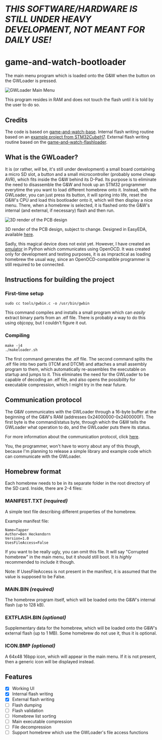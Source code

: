 # _THIS SOFTWARE/HARDWARE IS STILL UNDER HEAVY DEVELOPMENT, NOT MEANT FOR DAILY USE!_

# game-and-watch-bootloader

The main menu program which is loaded onto the G&W when the button on the GWLoader is pressed.

![GWLoader Main Menu](http://gw.prochazka.ml/menu.jpg)

This program resides in RAM and does not touch the flash until it is told by the user to do so.

## Credits

The code is based on [game-and-watch-base](https://github.com/ghidraninja/game-and-watch-base). Internal flash writing routine based on an [example project from STM32CubeH7](https://github.com/STMicroelectronics/STM32CubeH7/tree/master/Projects/STM32H7B3I-DK/Examples/FLASH/FLASH_EraseProgram). External flash writing routine based on the [game-and-watch-flashloader](https://github.com/ghidraninja/game-and-watch-flashloader).

## What is the GWLoader?

It is (or rather, _will_ be, it's still under development) a small board containing a micro SD slot, a button and a small microcontroller (probably some cheap AVR), which fits inside the G&W behind its D-Pad. Its purpose is to eliminate the need to disassemble the G&W and hook up an STM32 programmer everytime the you want to load different homebrew onto it. Instead, with the GWLoader, you can just press its button, it will spring into life, reset the G&W's CPU and load this bootloader onto it, which will then display a nice menu. There, when a homebrew is selected, it is flashed onto the G&W's internal (and external, if necessary) flash and then run.

![3D render of the PCB design](http://gw.prochazka.ml/3drender.png)

3D render of the PCB design, subject to change. Designed in EasyEDA, available [here](https://oshwlab.com/Michal_Prochazka/gw_hbloader).

Sadly, this magical device does not exist yet. However, I have created an [emulator](https://github.com/prochazkaml/gwloader-emulator) in Python which communicates using OpenOCD. It was created only for development and testing purposes, it is as impractical as loading homebrew the usual way, since an OpenOCD-compatible programmer is still required to be connected.

## Instructions for building the project

### First-time setup

```
sudo cc tools/gwbin.c -o /usr/bin/gwbin
```

This command compiles and installs a small program which can _easily_ extract binary parts from an .elf file. There is probably a way to do this using objcopy, but I couldn't figure it out.

### Compiling

```
make -j4
./makeloader.sh
```

The first command generates the .elf file. The second command splits the .elf file into two parts (ITCM and DTCM) and attaches a small assembly program to them, which automatically re-assembles the executable on startup and jumps to it. This eliminates the need for the GWLoader to be capable of decoding an .elf file, and also opens the possibility for executable compression, which I might try in the near future.

## Communication protocol

The G&W communicates with the GWLoader through a 16-byte buffer at the beginning of the G&W's RAM (addresses 0x24000000-0x2400000F). The first byte is the command/status byte, through which the G&W tells the GWLoader what operation to do, and the GWLoader puts there its status.

For more information about the communication protocol, click [here](https://github.com/prochazkaml/gwloader-emulator/blob/main/Protocol.md).

You, the programmer, won't have to worry about any of this though, because I'm planning to release a simple library and example code which can communicate with the GWLoader.

## Homebrew format

Each homebrew needs to be in its separate folder in the root directory of the SD card. Inside, there are 2-4 files:

### MANIFEST.TXT _(required)_

A simple text file describing different properties of the homebrew.

Example manifest file:

```
Name=Tapper
Author=Ben Heckendorn
Version=1.0
UsesFileAccess=False
```

If you want to be really ugly, you can omit this file. It will say "Corrupted homebrew" in the main menu, but it should still boot. It is _highly_ recommended to include it though.

Note: If UsesFileAccess is not present in the manifest, it is assumed that the value is supposed to be False.

### MAIN.BIN _(required)_

The homebrew program itself, which will be loaded onto the G&W's internal flash (up to 128 kB).

### EXTFLASH.BIN _(optional)_

Supplementary data for the homebrew, which will be loaded onto the G&W's external flash (up to 1 MB). Some homebrew do not use it, thus it is optional.

### ICON.BMP _(optional)_

A 64x48 16bpp icon, which will appear in the main menu. If it is not present, then a generic icon will be displayed instead.

## Features

- [X] Working UI
- [X] Internal flash writing
- [X] External flash writing
- [ ] Flash dumping
- [ ] Flash validation
- [ ] Homebrew list sorting
- [ ] Main executable compression
- [ ] File decompression
- [ ] Support homebrew which use the GWLoader's file access functions
